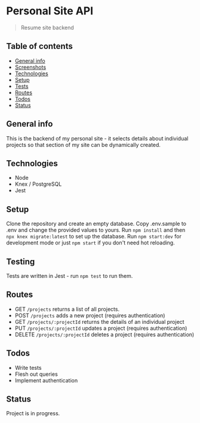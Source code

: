 # Personal Site API
> Resume site backend 

## Table of contents
* [General info](#general-info)
* [Screenshots](#screenshots)
* [Technologies](#technologies)
* [Setup](#setup)
* [Tests](#tests)
* [Routes](#routes)
* [Todos](#todos)
* [Status](#status)

## General info
This is the backend of my personal site - it selects details about individual projects so that section of my site can be dynamically created.

## Technologies
* Node
* Knex / PostgreSQL
* Jest

## Setup
Clone the repository and create an empty database. Copy .env.sample to .env and change the provided values to yours. Run `npm install` and then `npx knex migrate:latest` to set up the database. Run `npm start:dev` for development mode or just `npm start` if you don't need hot reloading.

## Testing
Tests are written in Jest - run `npm test` to run them.

## Routes
* GET `/projects` returns a list of all projects.
* POST `/projects` adds a new project (requires authentication)
* GET `/projects/:projectId` returns the details of an individual project
* PUT `/projects/:projectId` updates a project (requires authentication)
* DELETE `/projects/:projectId` deletes a project (requires authentication)

## Todos
* Write tests
* Flesh out queries
* Implement authentication

## Status
Project is in progress.